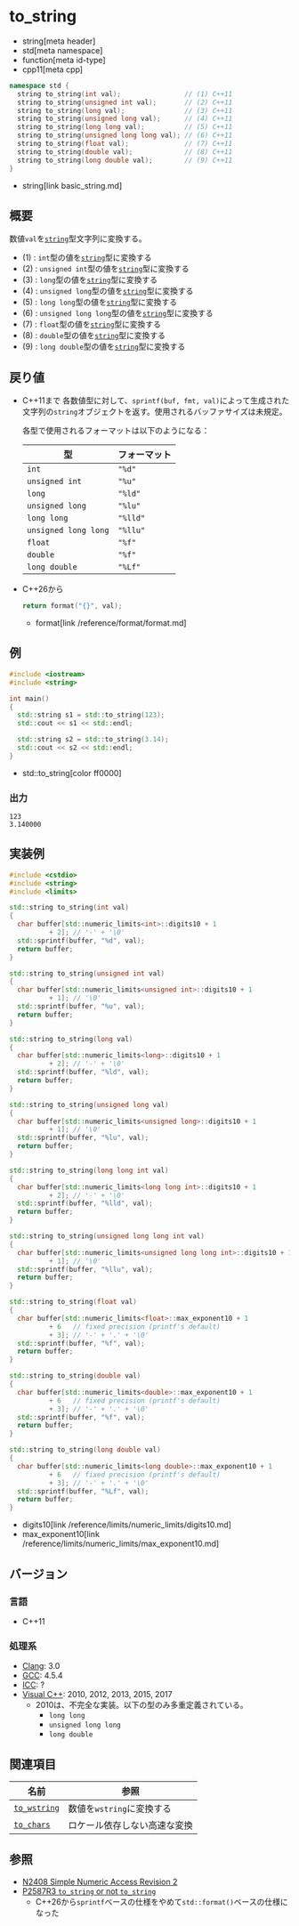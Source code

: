 # to_string
* string[meta header]
* std[meta namespace]
* function[meta id-type]
* cpp11[meta cpp]

```cpp
namespace std {
  string to_string(int val);                // (1) C++11
  string to_string(unsigned int val);       // (2) C++11
  string to_string(long val);               // (3) C++11
  string to_string(unsigned long val);      // (4) C++11
  string to_string(long long val);          // (5) C++11
  string to_string(unsigned long long val); // (6) C++11
  string to_string(float val);              // (7) C++11
  string to_string(double val);             // (8) C++11
  string to_string(long double val);        // (9) C++11
}
```
* string[link basic_string.md]

## 概要
数値`val`を[`string`](basic_string.md)型文字列に変換する。

- (1) : `int`型の値を[`string`](basic_string.md)型に変換する
- (2) : `unsigned int`型の値を[`string`](basic_string.md)型に変換する
- (3) : `long`型の値を[`string`](basic_string.md)型に変換する
- (4) : `unsigned long`型の値を[`string`](basic_string.md)型に変換する
- (5) : `long long`型の値を[`string`](basic_string.md)型に変換する
- (6) : `unsigned long long`型の値を[`string`](basic_string.md)型に変換する
- (7) : `float`型の値を[`string`](basic_string.md)型に変換する
- (8) : `double`型の値を[`string`](basic_string.md)型に変換する
- (9) : `long double`型の値を[`string`](basic_string.md)型に変換する


## 戻り値
- C++11まで
    各数値型に対して、`sprintf(buf, fmt, val)`によって生成された文字列の`string`オブジェクトを返す。使用されるバッファサイズは未規定。

    各型で使用されるフォーマットは以下のようになる：

    | 型                   | フォーマット |
    |----------------------|--------------|
    | `int`                | `"%d"`       |
    | `unsigned int`       | `"%u"`       |
    | `long`               | `"%ld"`      |
    | `unsigned long`      | `"%lu"`      |
    | `long long`          | `"%lld"`     |
    | `unsigned long long` | `"%llu"`     |
    | `float`              | `"%f"`       |
    | `double`             | `"%f"`       |
    | `long double`        | `"%Lf"`      |

- C++26から
    ```cpp
    return format("{}", val);
    ```
    * format[link /reference/format/format.md]


## 例
```cpp example
#include <iostream>
#include <string>

int main()
{
  std::string s1 = std::to_string(123);
  std::cout << s1 << std::endl;

  std::string s2 = std::to_string(3.14);
  std::cout << s2 << std::endl;
}
```
* std::to_string[color ff0000]

### 出力
```
123
3.140000
```

## 実装例
```cpp
#include <cstdio>
#include <string>
#include <limits>

std::string to_string(int val)
{
  char buffer[std::numeric_limits<int>::digits10 + 1
          + 2]; // '-' + '\0'
  std::sprintf(buffer, "%d", val);
  return buffer;
}

std::string to_string(unsigned int val)
{
  char buffer[std::numeric_limits<unsigned int>::digits10 + 1
          + 1]; // '\0'
  std::sprintf(buffer, "%u", val);
  return buffer;
}

std::string to_string(long val)
{
  char buffer[std::numeric_limits<long>::digits10 + 1
          + 2]; // '-' + '\0'
  std::sprintf(buffer, "%ld", val);
  return buffer;
}

std::string to_string(unsigned long val)
{
  char buffer[std::numeric_limits<unsigned long>::digits10 + 1
          + 1]; // '\0'
  std::sprintf(buffer, "%lu", val);
  return buffer;
}

std::string to_string(long long int val)
{
  char buffer[std::numeric_limits<long long int>::digits10 + 1
          + 2]; // '-' + '\0'
  std::sprintf(buffer, "%lld", val);
  return buffer;
}

std::string to_string(unsigned long long int val)
{
  char buffer[std::numeric_limits<unsigned long long int>::digits10 + 1
          + 1]; // '\0'
  std::sprintf(buffer, "%llu", val);
  return buffer;
}

std::string to_string(float val)
{
  char buffer[std::numeric_limits<float>::max_exponent10 + 1
          + 6   // fixed precision (printf's default)
          + 3]; // '-' + '.' + '\0'
  std::sprintf(buffer, "%f", val);
  return buffer;
}

std::string to_string(double val)
{
  char buffer[std::numeric_limits<double>::max_exponent10 + 1
          + 6   // fixed precision (printf's default)
          + 3]; // '-' + '.' + '\0'
  std::sprintf(buffer, "%f", val);
  return buffer;
}

std::string to_string(long double val)
{
  char buffer[std::numeric_limits<long double>::max_exponent10 + 1
          + 6   // fixed precision (printf's default)
          + 3]; // '-' + '.' + '\0'
  std::sprintf(buffer, "%Lf", val);
  return buffer;
}
```
* digits10[link /reference/limits/numeric_limits/digits10.md]
* max_exponent10[link /reference/limits/numeric_limits/max_exponent10.md]

## バージョン
### 言語
- C++11

### 処理系
- [Clang](/implementation.md#clang): 3.0
- [GCC](/implementation.md#gcc): 4.5.4
- [ICC](/implementation.md#icc): ?
- [Visual C++](/implementation.md#visual_cpp): 2010, 2012, 2013, 2015, 2017
    - 2010は、不完全な実装。以下の型のみ多重定義されている。
        - `long long`
        - `unsigned long long`
        - `long double`


## 関連項目

| 名前                            | 参照                      |
|---------------------------------|---------------------------|
| [`to_wstring`](to_wstring.md) | 数値を`wstring`に変換する |
| [`to_chars`](/reference/charconv.md) | ロケール依存しない高速な変換 |


## 参照
- [N2408 Simple Numeric Access Revision 2](http://www.open-std.org/jtc1/sc22/wg21/docs/papers/2007/n2408.html)
- [P2587R3 `to_string` or not `to_string`](https://open-std.org/jtc1/sc22/wg21/docs/papers/2022/p2587r3.html)
    - C++26から`sprintf`ベースの仕様をやめて`std::format()`ベースの仕様になった
